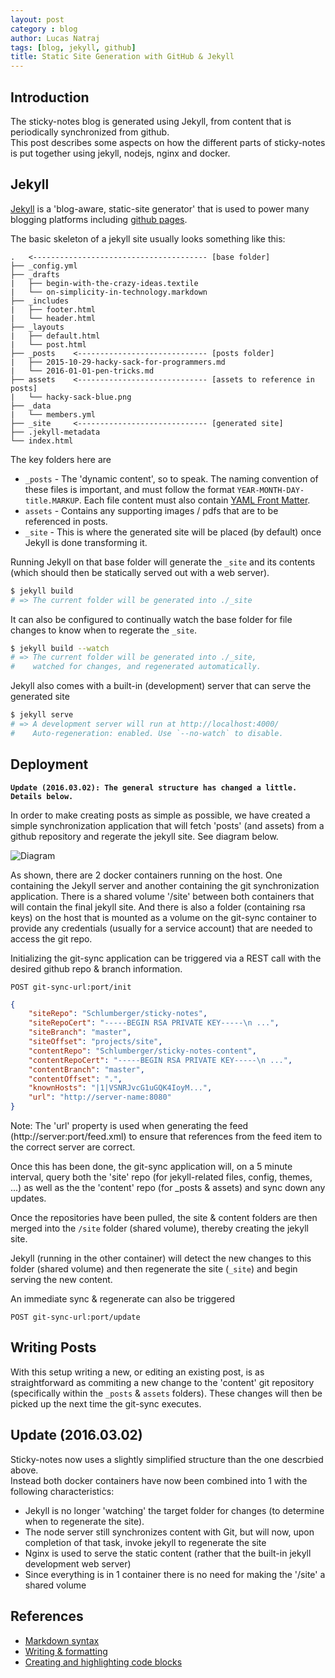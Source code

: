 ```yaml
---
layout: post
category : blog
author: Lucas Natraj
tags: [blog, jekyll, github]
title: Static Site Generation with GitHub & Jekyll
---
```


## Introduction
The sticky-notes blog is generated using Jekyll, from content that is periodically synchronized from github.  
This post describes some aspects on how the different parts of sticky-notes is put together using jekyll, nodejs, nginx and docker.

## Jekyll

[Jekyll](http://jekyllrb.com/) is a 'blog-aware, static-site generator' that is used to power many blogging platforms including [github pages](https://pages.github.com/).

The basic skeleton of a jekyll site usually looks something like this:

```text
.   <--------------------------------------- [base folder]
├── _config.yml
├── _drafts
|   ├── begin-with-the-crazy-ideas.textile
|   └── on-simplicity-in-technology.markdown
├── _includes
|   ├── footer.html
|   └── header.html
├── _layouts
|   ├── default.html
|   └── post.html
├── _posts    <----------------------------- [posts folder]
|   ├── 2015-10-29-hacky-sack-for-programmers.md
|   └── 2016-01-01-pen-tricks.md
├── assets    <----------------------------- [assets to reference in posts]
|   └── hacky-sack-blue.png
├── _data
|   └── members.yml
├── _site     <----------------------------- [generated site]
├── .jekyll-metadata
└── index.html
```

The key folders here are
 
* `_posts` - The 'dynamic content', so to speak. The naming convention of these files is important, and must follow the format `YEAR-MONTH-DAY-title.MARKUP`. Each file content must also contain [YAML Front Matter](http://jekyllrb.com/docs/frontmatter/).
* `assets` - Contains any supporting images / pdfs that are to be referenced in posts.
* `_site` - This is where the generated site will be placed (by default) once Jekyll is done transforming it. 

Running Jekyll on that base folder will generate the `_site` and its contents (which should then be statically served out with a web server).
```bash
$ jekyll build
# => The current folder will be generated into ./_site
```

It can also be configured to continually watch the base folder for file changes to know when to regerate the `_site`.
```bash
$ jekyll build --watch
# => The current folder will be generated into ./_site,
#    watched for changes, and regenerated automatically.
``` 

Jekyll also comes with a built-in (development) server that can serve the generated site
```bash
$ jekyll serve
# => A development server will run at http://localhost:4000/
#    Auto-regeneration: enabled. Use `--no-watch` to disable.
```

## Deployment

**`Update (2016.03.02): The general structure has changed a little. Details below.`**

In order to make creating posts as simple as possible, we have created a simple synchronization application that will fetch 'posts' (and assets) from a github repository and regerate the jekyll site. See diagram below. 

![Diagram]({{site.baseurl}}/assets/2016-01-02-jekyll-git-sync-design.png)

As shown, there are 2 docker containers running on the host. One containing the Jekyll server and another containing the git synchronization application.
There is a shared volume '/site' between both containers that will contain the final jekyll site. And there is also a folder (containing rsa keys) on the host that is mounted as a volume on the git-sync container to provide any credentials (usually for a service account) that are needed to access the git repo. 

Initializing the git-sync application can be triggered via a REST call with the desired github repo & branch information.

`POST git-sync-url:port/init`

```json
{
    "siteRepo": "Schlumberger/sticky-notes",
    "siteRepoCert": "-----BEGIN RSA PRIVATE KEY-----\n ...",
    "siteBranch": "master",
    "siteOffset": "projects/site",
    "contentRepo": "Schlumberger/sticky-notes-content",
    "contentRepoCert": "-----BEGIN RSA PRIVATE KEY-----\n ...",
    "contentBranch": "master",
    "contentOffset": ".",
    "knownHosts": "|1|VSNRJvcG1uGQK4IoyM...",
    "url": "http://server-name:8080"
}
```

Note:
The 'url' property is used when generating the feed (http://server:port/feed.xml) to ensure that references from the feed item to the correct server are correct. 

Once this has been done, the git-sync application will, on a 5 minute interval, query both the 'site' repo (for jekyll-related files, config, themes, ...) as well as the the 'content' repo (for _posts & assets) and sync down any updates.

Once the repositories have been pulled, the site & content folders are then merged into the `/site` folder (shared volume), thereby creating the jekyll site.

Jekyll (running in the other container) will detect the new changes to this folder (shared volume) and then regenerate the site (`_site`) and begin serving the new content.

An immediate sync & regenerate can also be triggered 

`POST git-sync-url:port/update`


## Writing Posts

With this setup writing a new, or editing an existing post, is as straightforward as commiting a new change to the 'content' git repository (specifically within the `_posts` & `assets` folders). These changes will then be picked up the next time the git-sync executes.


## Update (2016.03.02)

Sticky-notes now uses a slightly simplified structure than the one descrbied above.  
Instead both docker containers have now been combined into 1 with the following characteristics:
- Jekyll is no longer 'watching' the target folder for changes (to determine when to regenerate the site).
- The node server still synchronizes content with Git, but will now, upon completion of that task, invoke jekyll to regenerate the site 
- Nginx is used to serve the static content (rather that the built-in jekyll development web server) 
- Since everything is in 1 container there is no need for making the '/site' a shared volume


## References

- [Markdown syntax](http://daringfireball.net/projects/markdown/syntax)
- [Writing & formatting](https://help.github.com/categories/writing-on-github/)
- [Creating and highlighting code blocks](https://help.github.com/articles/creating-and-highlighting-code-blocks/)
